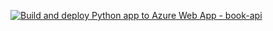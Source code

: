 [![Build and deploy Python app to Azure Web App - book-api](https://github.com/sonusathyadas/book-api/actions/workflows/main_book-api.yml/badge.svg)](https://github.com/sonusathyadas/book-api/actions/workflows/main_book-api.yml)
